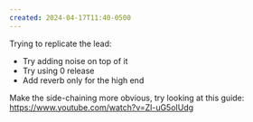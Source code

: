 ```yaml
---
created: 2024-04-17T11:40-0500
---
```


Trying to replicate the lead:
- Try adding noise on top of it
- Try using 0 release
- Add reverb only for the high end

Make the side-chaining more obvious, try looking at this guide: https://www.youtube.com/watch?v=Zl-uG5oIUdg
